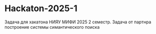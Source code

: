 # Hackaton-2025-1
Задача для хакатона НИЯУ МИФИ 2025 2 семестр. Задача от партнра построение системы симантического поиска
